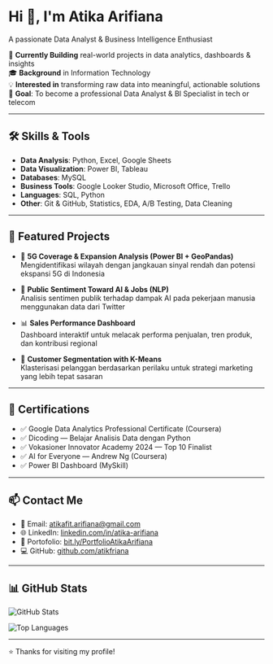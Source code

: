 # Hi 👋, I'm Atika Arifiana  
A passionate Data Analyst & Business Intelligence Enthusiast  

📌 **Currently Building** real-world projects in data analytics, dashboards & insights  
🎓 **Background** in Information Technology  
💡 **Interested in** transforming raw data into meaningful, actionable solutions  
🎯 **Goal**: To become a professional Data Analyst & BI Specialist in tech or telecom

---

## 🛠️ Skills & Tools

- **Data Analysis**: Python, Excel, Google Sheets  
- **Data Visualization**: Power BI, Tableau
- **Databases**: MySQL
- **Business Tools**: Google Looker Studio, Microsoft Office, Trello  
- **Languages**: SQL, Python  
- **Other**: Git & GitHub, Statistics, EDA, A/B Testing, Data Cleaning  

---

## 📂 Featured Projects

- 📡 **5G Coverage & Expansion Analysis (Power BI + GeoPandas)**  
  Mengidentifikasi wilayah dengan jangkauan sinyal rendah dan potensi ekspansi 5G di Indonesia

- 🧠 **Public Sentiment Toward AI & Jobs (NLP)**  
  Analisis sentimen publik terhadap dampak AI pada pekerjaan manusia menggunakan data dari Twitter

- 📊 **Sales Performance Dashboard**  
  Dashboard interaktif untuk melacak performa penjualan, tren produk, dan kontribusi regional

- 👥 **Customer Segmentation with K-Means**  
  Klasterisasi pelanggan berdasarkan perilaku untuk strategi marketing yang lebih tepat sasaran


---

## 📜 Certifications

- ✅ Google Data Analytics Professional Certificate (Coursera)  
- ✅ Dicoding — Belajar Analisis Data dengan Python  
- ✅ Vokasioner Innovator Academy 2024 — Top 10 Finalist  
- ✅ AI for Everyone — Andrew Ng (Coursera)  
- ✅ Power BI Dashboard (MySkill)  

---

## 📫 Contact Me

- 📧 Email: atikafit.arifiana@gmail.com  
- 🌐 LinkedIn: [linkedin.com/in/atika-arifiana](https://linkedin.com/in/atika-arifiana)  
- 📁 Portofolio: [bit.ly/PortfolioAtikaArifiana](https://bit.ly/PortfolioAtikaArifiana)  
- 💻 GitHub: [github.com/atikfriana](https://github.com/atikfriana)

---

## 📊 GitHub Stats

![GitHub Stats](https://github-readme-stats.vercel.app/api?username=atikfriana&show_icons=true&theme=radical)

![Top Languages](https://github-readme-stats.vercel.app/api/top-langs/?username=atikfriana&layout=compact&theme=radical)

---

⭐️ Thanks for visiting my profile!
